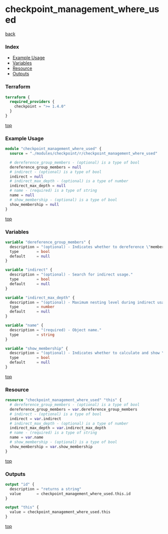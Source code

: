 # checkpoint_management_where_used

[back](../checkpoint.md)

### Index

- [Example Usage](#example-usage)
- [Variables](#variables)
- [Resource](#resource)
- [Outputs](#outputs)

### Terraform

```terraform
terraform {
  required_providers {
    checkpoint = ">= 1.4.0"
  }
}
```

[top](#index)

### Example Usage

```terraform
module "checkpoint_management_where_used" {
  source = "./modules/checkpoint/r/checkpoint_management_where_used"

  # dereference_group_members - (optional) is a type of bool
  dereference_group_members = null
  # indirect - (optional) is a type of bool
  indirect = null
  # indirect_max_depth - (optional) is a type of number
  indirect_max_depth = null
  # name - (required) is a type of string
  name = null
  # show_membership - (optional) is a type of bool
  show_membership = null
}
```

[top](#index)

### Variables

```terraform
variable "dereference_group_members" {
  description = "(optional) - Indicates whether to dereference \"members\" field by details level for every object in reply."
  type        = bool
  default     = null
}

variable "indirect" {
  description = "(optional) - Search for indirect usage."
  type        = bool
  default     = null
}

variable "indirect_max_depth" {
  description = "(optional) - Maximum nesting level during indirect usage search."
  type        = number
  default     = null
}

variable "name" {
  description = "(required) - Object name."
  type        = string
}

variable "show_membership" {
  description = "(optional) - Indicates whether to calculate and show \"groups\" field for every object in reply."
  type        = bool
  default     = null
}
```

[top](#index)

### Resource

```terraform
resource "checkpoint_management_where_used" "this" {
  # dereference_group_members - (optional) is a type of bool
  dereference_group_members = var.dereference_group_members
  # indirect - (optional) is a type of bool
  indirect = var.indirect
  # indirect_max_depth - (optional) is a type of number
  indirect_max_depth = var.indirect_max_depth
  # name - (required) is a type of string
  name = var.name
  # show_membership - (optional) is a type of bool
  show_membership = var.show_membership
}
```

[top](#index)

### Outputs

```terraform
output "id" {
  description = "returns a string"
  value       = checkpoint_management_where_used.this.id
}

output "this" {
  value = checkpoint_management_where_used.this
}
```

[top](#index)